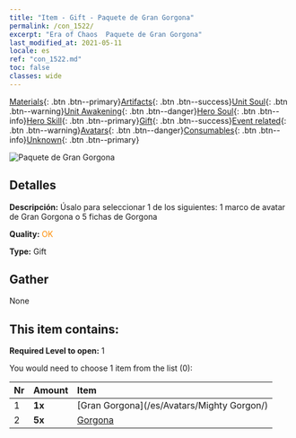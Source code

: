 ```yaml
---
title: "Item - Gift - Paquete de Gran Gorgona"
permalink: /con_1522/
excerpt: "Era of Chaos  Paquete de Gran Gorgona"
last_modified_at: 2021-05-11
locale: es
ref: "con_1522.md"
toc: false
classes: wide
---
```

 [Materials](/ItemsES/){: .btn .btn--primary}[Artifacts](/ItemsES/Artifacts/){: .btn .btn--success}[Unit Soul](/ItemsES/UnitSoul/){: .btn .btn--warning}[Unit Awakening](/ItemsES/UnitAwakening/){: .btn .btn--danger}[Hero Soul](/ItemsES/HeroSoul/){: .btn .btn--info}[Hero Skill](/ItemsES/HeroSkill/){: .btn .btn--primary}[Gift](/ItemsES/Gift/){: .btn .btn--success}[Event related](/ItemsES/Events/){: .btn .btn--warning}[Avatars](/ItemsES/Avatars/){: .btn .btn--danger}[Consumables](/ItemsES/Consumables/){: .btn .btn--info}[Unknown](/ItemsES/Unknown/){: .btn .btn--primary}

 ![Paquete de Gran Gorgona](/images/t/i_907136.png)

## Detalles
 **Descripción:** Úsalo para seleccionar 1 de los siguientes: 1 marco de avatar de Gran Gorgona o 5 fichas de Gorgona

 **Quality:** <span style="color: #FF8C00">OK</span>

 **Type:** Gift

## Gather

  None

## This item contains:

 **Required Level to open:** 1

 You would need to choose 1 item from the list (0):

  | Nr | Amount |     Item    |
  |:---|:-------|:------------|
  | 1 |  **1x** | [Gran Gorgona](/es/Avatars/Mighty Gorgon/) |  | 
  | 2 |  **5x** | [Gorgona](/ItemsES/unt_257/) |  | 
